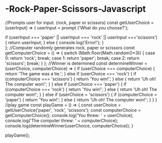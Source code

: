 # -Rock-Paper-Scissors-Javascript

//Prompts user for input. (rock, paper or scissors)
const getUserChoice = (userInput) => {
  userInput = prompt ('What do you choose?');
  
  if (userInput === 'paper' || userInput === 'rock' || userInput ==='scissors') {
    return userInput;
  } else {
    console.log('Error!');
  }  
};
//Computer randomly generates rock, paper or scissors
const getComputerChoice = () => {
  switch (Math.floor(Math.random()*3)) {
    case 0:
      return 'rock';
      break;
    case 1:
      return 'paper';
      break;
    case 2:
      return 'scissors';
      break;
    }
};
//Winner is determined
const determineWinner = (userChoice, computerChoice) => {
  if (userChoice === computerChoice) {
    return 'The game was a tie.';
  } else if (userChoice === 'rock') {
    if (computerChoice === 'scissors') {
      return 'You win!';
  } else {
    return 'Uh oh! The computer won!';
  }
  } else if (userChoice === 'paper') {
    if (computerChoice === 'rock') {
      return 'You win!';
    } else {
      return 'Uh oh! The computer won!';
    }
    } else if (userChoice = 'scissors') {
      if (computerChoice = 'paper') {
        return 'You win!';
      } else {
        return 'Uh oh! The computer won!';
      }
    }
  }
//play game
const playGame = () => {
  const userChoice = getUserChoice('paper', 'rock', 'scissors');
  const computerChoice = getComputerChoice();
  console.log('You threw: ' + userChoice);
  console.log('The computer threw: ' + computerChoice);
  console.log(determineWinner(userChoice, computerChoice));
}

playGame();
